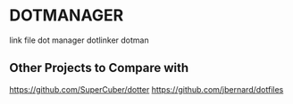 # DOTMANAGER


link
file
dot
manager
dotlinker
dotman


## Other Projects to Compare with 

https://github.com/SuperCuber/dotter
https://github.com/jbernard/dotfiles


